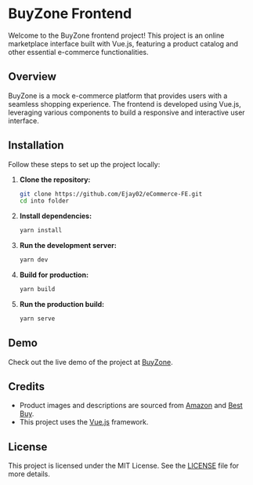 # BuyZone Frontend

Welcome to the BuyZone frontend project! This project is an online marketplace interface built with Vue.js, featuring a product catalog and other essential e-commerce functionalities.


## Overview

BuyZone is a mock e-commerce platform that provides users with a seamless shopping experience. The frontend is developed using Vue.js, leveraging various components to build a responsive and interactive user interface.

## Installation

Follow these steps to set up the project locally:

1. **Clone the repository:**
    ```sh
    git clone https://github.com/Ejay02/eCommerce-FE.git
    cd into folder
    ```

2. **Install dependencies:**
    ```sh
    yarn install
    ```

3. **Run the development server:**
    ```sh
    yarn dev
    ```

4. **Build for production:**
    ```sh
    yarn build
    ```

5. **Run the production build:**
    ```sh
    yarn serve
    ```

## Demo

Check out the live demo of the project at [BuyZone](https://buyzone-demo.netlify.app/).

## Credits

- Product images and descriptions are sourced from [Amazon](https://www.amazon.com/) and [Best Buy](https://www.bestbuy.com/).
- This project uses the [Vue.js](https://vuejs.org/) framework.

## License

This project is licensed under the MIT License. See the [LICENSE](LICENSE) file for more details.


